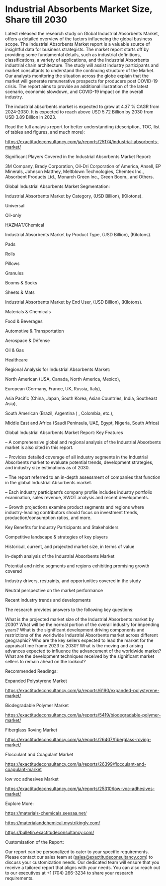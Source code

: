 # Industrial Absorbents Market Size, Share till 2030

Latest released the research study on Global Industrial Absorbents Market, offers a detailed overview of the factors influencing the global business scope. The Industrial Absorbents Market report is a valuable source of insightful data for business strategists. The market report starts off by providing some fundamental details, such as industrial definitions, classifications, a variety of applications, and the Industrial Absorbents industrial chain architecture. The study will assist industry participants and market consultants to understand the continuing structure of the Market. Our analysts monitoring the situation across the globe explain that the market will generate remunerative prospects for producers post COVID-19 crisis. The report aims to provide an additional illustration of the latest scenario, economic slowdown, and COVID-19 impact on the overall industry.

The industrial absorbents market is expected to grow at 4.37 % CAGR from 2024-2030. It is expected to reach above USD 5.72 Billion by 2030 from USD 3.89 Billion in 2023.

Read the full analysis report for better understanding (description, TOC, list of tables and figures, and much more):

https://exactitudeconsultancy.com/ja/reports/25174/industrial-absorbents-market/

Significant Players Covered in the Industrial Absorbents Market Report:

3M Company, Brady Corporation, Oil-Dri Corporation of America, Ansell, EP Minerals, Johnson Matthey, Meltblown Technologies, Chemtex Inc., Absorbent Products Ltd., Monarch Green Inc., Green Boom., and Others.

Global Industrial Absorbents Market Segmentation:

Industrial Absorbents Market by Category, (USD Billion), (Kilotons).

Universal

Oil-only

HAZMAT/Chemical

Industrial Absorbents Market by Product Type, (USD Billion), (Kilotons).

Pads

Rolls

Pillows

Granules

Booms & Socks

Sheets & Mats

Industrial Absorbents Market by End User, (USD Billion), (Kilotons).

Materials & Chemicals

Food & Beverages

Automotive & Transportation

Aerospace & Défense

Oil & Gas

Healthcare

Regional Analysis for Industrial Absorbents Market:

North American (USA, Canada, North America, Mexico),

European (Germany, France, UK, Russia, Italy),

Asia Pacific (China, Japan, South Korea, Asian Countries, India, Southeast Asia),

South American (Brazil, Argentina ) , Colombia, etc.),

Middle East and Africa (Saudi Peninsula, UAE, Egypt, Nigeria, South Africa)

Global Industrial Absorbents Market Report: Key Features

– A comprehensive global and regional analysis of the Industrial Absorbents market is also cited in this report.

– Provides detailed coverage of all industry segments in the Industrial Absorbents market to evaluate potential trends, development strategies, and industry size estimations as of 2030.

– The report referred to an in-depth assessment of companies that function in the global Industrial Absorbents market.

– Each industry participant’s company profile includes industry portfolio examination, sales revenue, SWOT analysis and recent developments.

– Growth projections examine product segments and regions where industry-leading contributors should focus on investment trends, production/consumption ratios, and more.

Key Benefits for Industry Participants and Stakeholders

Competitive landscape & strategies of key players

Historical, current, and projected market size, in terms of value

In-depth analysis of the Industrial Absorbents Market

Potential and niche segments and regions exhibiting promising growth covered

Industry drivers, restraints, and opportunities covered in the study

Neutral perspective on the market performance

Recent industry trends and developments

The research provides answers to the following key questions:

What is the projected market size of the Industrial Absorbents market by 2030?
What will be the normal portion of the overall industry for impending years?
What is the significant development driving components and restrictions of the worldwide Industrial Absorbents market across different geographic?
Who are the key sellers expected to lead the market for the appraisal time frame 2023 to 2030?
What is the moving and arising advances expected to influence the advancement of the worldwide market?
What are the development techniques received by the significant market sellers to remain ahead on the lookout?

Recommended Readings:

Expanded Polystyrene Market

https://exactitudeconsultancy.com/ja/reports/6190/expanded-polystyrene-market/

Biodegradable Polymer Market

https://exactitudeconsultancy.com/ja/reports/5419/biodegradable-polymer-market/

Fiberglass Roving Market

https://exactitudeconsultancy.com/ja/reports/26407/fiberglass-roving-market/

Flocculant and Coagulant Market

https://exactitudeconsultancy.com/ja/reports/26399/flocculant-and-coagulant-market

low voc adhesives Market

https://exactitudeconsultancy.com/ja/reports/25310/low-voc-adhesives-market/

Explore More:

https://materials-chemicals.seesaa.net/

https://materialandchemical.mystrikingly.com/

https://bulletin.exactitudeconsultancy.com/

Customisation of the Report:

Our report can be personalized to cater to your specific requirements. Please contact our sales team at (sales@exactitudeconsultancy.com) to discuss your customization needs. Our dedicated team will ensure that you receive a tailored report that aligns with your needs. You can also reach out to our executives at +1 (704) 266-3234 to share your research requirements.
